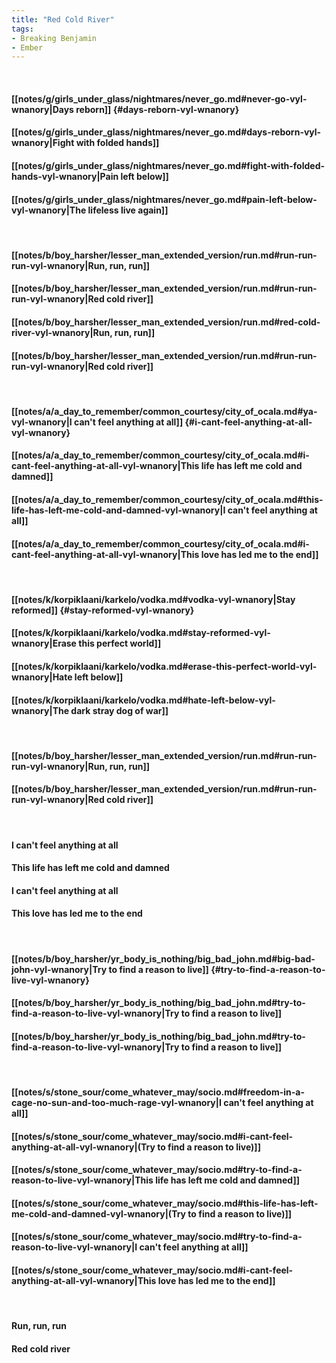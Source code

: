 ```yaml
---
title: "Red Cold River"
tags:
- Breaking Benjamin
- Ember
---
```

&nbsp;
#### [[notes/g/girls_under_glass/nightmares/never_go.md#never-go-vyl-wnanory|Days reborn]] {#days-reborn-vyl-wnanory}
#### [[notes/g/girls_under_glass/nightmares/never_go.md#days-reborn-vyl-wnanory|Fight with folded hands]]
#### [[notes/g/girls_under_glass/nightmares/never_go.md#fight-with-folded-hands-vyl-wnanory|Pain left below]]
#### [[notes/g/girls_under_glass/nightmares/never_go.md#pain-left-below-vyl-wnanory|The lifeless live again]]
&nbsp;
#### [[notes/b/boy_harsher/lesser_man_extended_version/run.md#run-run-run-vyl-wnanory|Run, run, run]]
#### [[notes/b/boy_harsher/lesser_man_extended_version/run.md#run-run-run-vyl-wnanory|Red cold river]]
#### [[notes/b/boy_harsher/lesser_man_extended_version/run.md#red-cold-river-vyl-wnanory|Run, run, run]]
#### [[notes/b/boy_harsher/lesser_man_extended_version/run.md#run-run-run-vyl-wnanory|Red cold river]]
&nbsp;
#### [[notes/a/a_day_to_remember/common_courtesy/city_of_ocala.md#ya-vyl-wnanory|I can't feel anything at all]] {#i-cant-feel-anything-at-all-vyl-wnanory}
#### [[notes/a/a_day_to_remember/common_courtesy/city_of_ocala.md#i-cant-feel-anything-at-all-vyl-wnanory|This life has left me cold and damned]]
#### [[notes/a/a_day_to_remember/common_courtesy/city_of_ocala.md#this-life-has-left-me-cold-and-damned-vyl-wnanory|I can't feel anything at all]]
#### [[notes/a/a_day_to_remember/common_courtesy/city_of_ocala.md#i-cant-feel-anything-at-all-vyl-wnanory|This love has led me to the end]]
&nbsp;
#### [[notes/k/korpiklaani/karkelo/vodka.md#vodka-vyl-wnanory|Stay reformed]] {#stay-reformed-vyl-wnanory}
#### [[notes/k/korpiklaani/karkelo/vodka.md#stay-reformed-vyl-wnanory|Erase this perfect world]]
#### [[notes/k/korpiklaani/karkelo/vodka.md#erase-this-perfect-world-vyl-wnanory|Hate left below]]
#### [[notes/k/korpiklaani/karkelo/vodka.md#hate-left-below-vyl-wnanory|The dark stray dog of war]]
&nbsp;
#### [[notes/b/boy_harsher/lesser_man_extended_version/run.md#run-run-run-vyl-wnanory|Run, run, run]]
#### [[notes/b/boy_harsher/lesser_man_extended_version/run.md#run-run-run-vyl-wnanory|Red cold river]]
&nbsp;
#### I can't feel anything at all
#### This life has left me cold and damned
#### I can't feel anything at all
#### This love has led me to the end
&nbsp;
#### [[notes/b/boy_harsher/yr_body_is_nothing/big_bad_john.md#big-bad-john-vyl-wnanory|Try to find a reason to live]] {#try-to-find-a-reason-to-live-vyl-wnanory}
#### [[notes/b/boy_harsher/yr_body_is_nothing/big_bad_john.md#try-to-find-a-reason-to-live-vyl-wnanory|Try to find a reason to live]]
#### [[notes/b/boy_harsher/yr_body_is_nothing/big_bad_john.md#try-to-find-a-reason-to-live-vyl-wnanory|Try to find a reason to live]]
&nbsp;
#### [[notes/s/stone_sour/come_whatever_may/socio.md#freedom-in-a-cage-no-sun-and-too-much-rage-vyl-wnanory|I can't feel anything at all]]
#### [[notes/s/stone_sour/come_whatever_may/socio.md#i-cant-feel-anything-at-all-vyl-wnanory|(Try to find a reason to live)]]
#### [[notes/s/stone_sour/come_whatever_may/socio.md#try-to-find-a-reason-to-live-vyl-wnanory|This life has left me cold and damned]]
#### [[notes/s/stone_sour/come_whatever_may/socio.md#this-life-has-left-me-cold-and-damned-vyl-wnanory|(Try to find a reason to live)]]
#### [[notes/s/stone_sour/come_whatever_may/socio.md#try-to-find-a-reason-to-live-vyl-wnanory|I can't feel anything at all]]
#### [[notes/s/stone_sour/come_whatever_may/socio.md#i-cant-feel-anything-at-all-vyl-wnanory|This love has led me to the end]]
&nbsp;
#### Run, run, run
#### Red cold river

